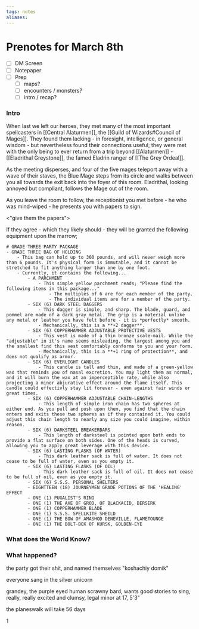```yaml
---
tags: notes
aliases:
---
```


# Prenotes for March 8th
- [ ] DM Screen
- [ ] Notepaper
- [ ] Prep
	- [ ] maps?
	- [ ] encounters / monsters?
	- [ ] intro / recap?

### Intro

When last we left our heroes, they met many of the most important spellcasters in [[Central Alaturmen]], the [[Guild of Wizards#Council of Mages]]. They found them lacking - in foresight, intelligence, or general wisdom - but nevertheless found their connections useful; they were met with the only being to ever return from a trip beyond [[Alaturmen]] - [[Eladrithal Greystone]], the famed Eladrin ranger of [[The Grey Ordeal]]. 

As the meeting disperses, and four of the five mages teleport away with a wave of their staves, the Blue Mage steps from its circle and walks between you all towards the exit back into the foyer of this room. Eladrithal, looking annoyed but compliant, follows the Mage out of the room.

As you leave the room to follow, the receptionist you met before - he who was mind-wiped - he presents you with papers to sign.

<"give them the papers">

If they agree - which they likely should - they will be granted the following equipment upon the marrow;

```
# GRADE THREE PARTY PACKAGE
- GRADE THREE BAG OF HOLDING
	- This bag can hold up to 300 pounds, and will never weigh more than 6 pounds. It's physical form is immutable, and it cannot be stretched to fit anything larger than one by one foot.
	- Currently, it contains the following...
		- A PARCHMENT
			- This simple yellow parchment reads; "Please find the following items in this package..."
				- The multiples of 6 are for each member of the party.
				- The individual items are for a member of the party.
		- SIX (6) DARK STEEL DAGGERS
			- This dagger is simple, and sharp. The blade, guard, and pommel are made of a dark gray metal. The grip is a material unlike any metal or leather you have felt before - it is *perfectly* smooth. 
			- Mechanically, this is a **+2 dagger**.
		- SIX (6) COPPERHAMMER ADJUSTABLE PROTECTIVE VESTS
			- This vest is made of a thin bronze scale-mail. While the "adjustable" in it's name seems misleading, the largest among you and the smallest find this vest comfortably conforms to you and your form. 
			- Mechanically, this is a **+1 ring of protection**, and does not qualify as armor.
		- SIX (6) EVERLIGHT CANDLES
			- This candle is tall and thin, and made of a green-yellow wax that reminds you of nasal excretion. You may light them as normal, and it will burn the wax at an imperceptible rate, while also projecting a minor abjurative effect around the flame itself. This candle could effectivly stay lit forever - even against fair winds or great times.
		- SIX (6) COPPERHAMMER ADJUSTABLE CHAIN-LENGTHS
			- This length of simple iron chain has two spheres at either end. As you pull and push upon them, you find that the chain enters and exits these two spheres as if they contained it. You could adjust this chain length to nearly any size you could imagine, within reason.
		- SIX (6) DARKSTEEL BREAKERBARS
			- This length of darksteel is pointed upon both ends to provide a flat surface on both sides. One of the heads is curved, allowing you to apply great leverage with this device.
		- SIX (6) LASTING FLASKS (OF WATER)
			- This dark leather sack is full of water. It does not cease to be full of water, even as you empty it.
		- SIX (6) LASTING FLASKS (OF OIL)
			- This dark leather sack is full of oil. It does not cease to be full of oil, even as you empty it.
		- SIX (6) S.S.S. PERSONAL SHELTERS
		- EIGHTTEEN (18) JOURNEYMEN GRADE POTIONS OF THE 'HEALING' EFFECT
		- ONE (1) PUGALIST'S RING
		- ONE (1) THE AXE OF GROD, OF BLACKACID, BERSERK
		- ONE (1) COPPERHAMMER BLADE
		- ONE (1) S.S.S. SPELLKITE SHEILD
		- ONE (1) THE BOW OF AMASHOD DENEVILLE, FLAMETOUNGE
		- ONE (1) THE BOLT-BOX OF KURSK, GOLDEN-EYE
```

### What does the World Know?


### What happened?

the party got their shit, and named themselves "koshachiy domik"

everyone sang in the silver unicorn

grandey, the purple eyed human scrawny bard, wants good stories to sing, really, really excited and clumsy, legal minor at 17, 5'3"

the planeswalk will take 56 days

1 